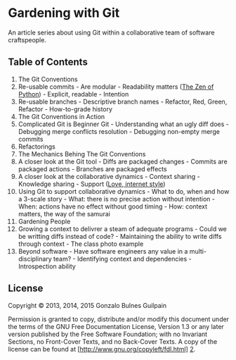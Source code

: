 Gardening with Git
==================

An article series about using Git within a collaborative team of
software craftspeople.

Table of Contents
-----------------

1. The Git Conventions
  1. Re-usable commits
    - Are modular
    - Readability matters ([The Zen of Python][zen])
    - Explicit, readable
    - Intention
  2. Re-usable branches
    - Descriptive branch names
    - Refactor, Red, Green, Refactor
    - How-to-grade history
2. The Git Conventions in Action
  1. Complicated Git is Beginner Git
    - Understanding what an ugly diff does
    - Debugging merge conflicts resolution
    - Debugging non-empty merge commits
  2. Refactorings
3. The Mechanics Behing The Git Conventions
  1. A closer look at the Git tool
    - Diffs are packaged changes
    - Commits are packaged actions
    - Branches are packaged effects
  2. A closer look at the collaborative dynamics
    - Context sharing
    - Knowledge sharing
    - Support ([Love, internet style][love])
  3. Using Git to support collaborative dynamics
    - What to do, when and how a 3-scale story
    - What: there is no precise action without intention
    - When: actions have no effect without good timing
    - How: context matters, the way of the samurai
3. Gardening People
  1. Growing a context to delivrer a steam of adequate programs
    - Could we be writting diffs instead of code?
    - Maintaining the ability to write diffs through context
    - The class photo example
  2. Beyond software
    - Have software engineers any value in a multi-disciplinary team?
    - Identifying context and dependencies
    - Introspection ability

  [love]: https://www.youtube.com/watch?v=Xe1TZaElTAs
  [zen]: http://legacy.python.org/dev/peps/pep-0020

License
-------

Copyright &copy; 2013, 2014, 2015 Gonzalo Bulnes Guilpain

Permission is granted to copy, distribute and/or modify this document under the terms
of the GNU Free Documentation License, Version 1.3 or any later version published by
the Free Software Foundation; with no Invariant Sections, no Front-Cover Texts, and
no Back-Cover Texts. A copy of the license can be found at
[http://www.gnu.org/copyleft/fdl.html] [2].

  [2]: http://www.gnu.org/copyleft/fdl.html

